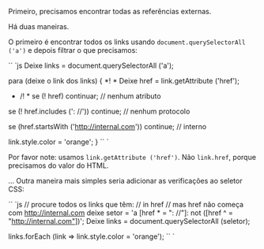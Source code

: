 
Primeiro, precisamos encontrar todas as referências externas.

Há duas maneiras.

O primeiro é encontrar todos os links usando `document.querySelectorAll ('a')` e depois filtrar o que precisamos:

`` `js
Deixe links = document.querySelectorAll ('a');

para (deixe o link dos links) {
*! *
Deixe href = link.getAttribute ('href');
* /! *
se (! href) continuar; // nenhum atributo

se (! href.includes (': //')) continue; // nenhum protocolo

se (href.startsWith ('http://internal.com')) continue; // interno

link.style.color = 'orange';
}
`` `

Por favor note: usamos `link.getAttribute ('href')`. Não `link.href`, porque precisamos do valor do HTML.

... Outra maneira mais simples seria adicionar as verificações ao seletor CSS:

`` `js
// procure todos os links que têm: // in href
// mas href não começa com http://internal.com
deixe setor = 'a [href * = ": //"]: not ([href ^ = "http://internal.com"])';
Deixe links = document.querySelectorAll (seletor);

links.forEach (link => link.style.color = 'orange');
`` `

